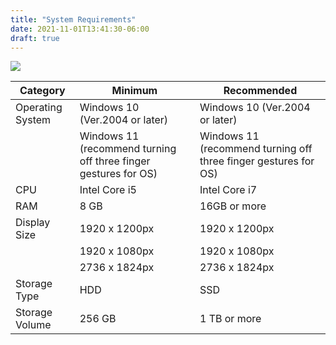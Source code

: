 ```yaml
---
title: "System Requirements"
date: 2021-11-01T13:41:30-06:00
draft: true
---
```


<img src = "\General\Navigation\Navigation_image_11.png">

| **Category**   | **Minimum**   | **Recommended** |
|----------------|---------------|-----------------|
| Operating System | Windows 10 (Ver.2004 or later)| Windows 10 (Ver.2004 or later)|
|                  | Windows 11 (recommend turning off three finger gestures for OS) | Windows 11 (recommend turning off three finger gestures for OS)
| CPU            | Intel Core i5 | Intel Core i7   |
| RAM            | 8 GB          | 16GB or more    |
| Display Size   | 1920 x 1200px | 1920 x 1200px   |
|                | 1920 x 1080px | 1920 x 1080px   |
|                | 2736 x 1824px | 2736 x 1824px   |
| Storage Type   | HDD           | SSD             |
| Storage Volume | 256 GB        | 1 TB or more    |